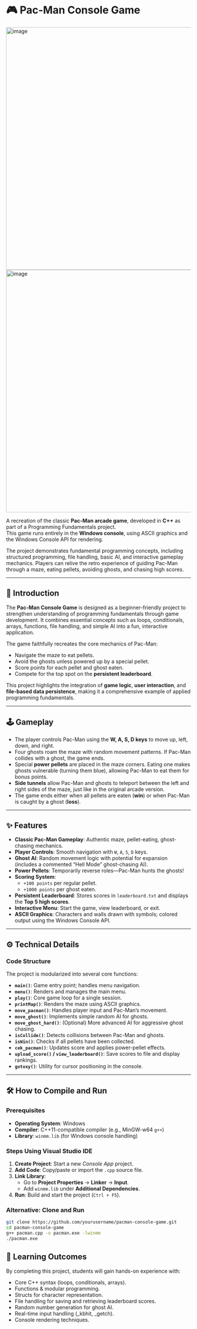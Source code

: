 # 🎮 Pac-Man Console Game  

<img width="1099" height="662" alt="image" src="https://github.com/user-attachments/assets/2ea55f4a-55da-4c00-a759-ba4a05768ca8" />
<img width="1099" height="662" alt="image" src="https://github.com/user-attachments/assets/f8e3c8cc-ca54-4696-b34f-18e45aa2ff2f" />


A recreation of the classic **Pac-Man arcade game**, developed in **C++** as part of a Programming Fundamentals project.  
This game runs entirely in the **Windows console**, using ASCII graphics and the Windows Console API for rendering.  

The project demonstrates fundamental programming concepts, including structured programming, file handling, basic AI, and interactive gameplay mechanics. Players can relive the retro experience of guiding Pac-Man through a maze, eating pellets, avoiding ghosts, and chasing high scores.  

---

## 📝 Introduction  

The **Pac-Man Console Game** is designed as a beginner-friendly project to strengthen understanding of programming fundamentals through game development. It combines essential concepts such as loops, conditionals, arrays, functions, file handling, and simple AI into a fun, interactive application.  

The game faithfully recreates the core mechanics of Pac-Man:  
- Navigate the maze to eat pellets.  
- Avoid the ghosts unless powered up by a special pellet.  
- Score points for each pellet and ghost eaten.  
- Compete for the top spot on the **persistent leaderboard**.  

This project highlights the integration of **game logic**, **user interaction**, and **file-based data persistence**, making it a comprehensive example of applied programming fundamentals.  

---

## 🕹️ Gameplay  

- The player controls Pac-Man using the **W, A, S, D keys** to move up, left, down, and right.  
- Four ghosts roam the maze with random movement patterns. If Pac-Man collides with a ghost, the game ends.  
- Special **power pellets** are placed in the maze corners. Eating one makes ghosts vulnerable (turning them blue), allowing Pac-Man to eat them for bonus points.  
- **Side tunnels** allow Pac-Man and ghosts to teleport between the left and right sides of the maze, just like in the original arcade version.  
- The game ends either when all pellets are eaten (**win**) or when Pac-Man is caught by a ghost (**loss**).  

---

## ✨ Features  

- **Classic Pac-Man Gameplay**: Authentic maze, pellet-eating, ghost-chasing mechanics.  
- **Player Controls**: Smooth navigation with `W`, `A`, `S`, `D` keys.  
- **Ghost AI**: Random movement logic with potential for expansion (includes a commented “Hell Mode” ghost-chasing AI).  
- **Power Pellets**: Temporarily reverse roles—Pac-Man hunts the ghosts!  
- **Scoring System**:  
  - `+100 points` per regular pellet.  
  - `+1000 points` per ghost eaten.  
- **Persistent Leaderboard**: Stores scores in `leaderboard.txt` and displays the **Top 5 high scores**.  
- **Interactive Menu**: Start the game, view leaderboard, or exit.  
- **ASCII Graphics**: Characters and walls drawn with symbols; colored output using the Windows Console API.  

---

## ⚙️ Technical Details  

### Code Structure  

The project is modularized into several core functions:  
- **`main()`**: Game entry point; handles menu navigation.  
- **`menu()`**: Renders and manages the main menu.  
- **`play()`**: Core game loop for a single session.  
- **`printMap()`**: Renders the maze using ASCII graphics.  
- **`move_pacman()`**: Handles player input and Pac-Man’s movement.  
- **`move_ghost()`**: Implements simple random AI for ghosts.  
- **`move_ghost_hard()`**: (Optional) More advanced AI for aggressive ghost chasing.  
- **`isCollide()`**: Detects collisions between Pac-Man and ghosts.  
- **`isWin()`**: Checks if all pellets have been collected.  
- **`cek_pacman()`**: Updates score and applies power-pellet effects.  
- **`upload_score()` / `view_leaderboard()`**: Save scores to file and display rankings.  
- **`gotoxy()`**: Utility for cursor positioning in the console.  

---

## 🛠️ How to Compile and Run  

### Prerequisites  
- **Operating System**: Windows  
- **Compiler**: C++11-compatible compiler (e.g., MinGW-w64 `g++`)  
- **Library**: `winmm.lib` (for Windows console handling)  

### Steps Using Visual Studio IDE  
1. **Create Project**: Start a new *Console App* project.  
2. **Add Code**: Copy/paste or import the `.cpp` source file.  
3. **Link Library**:  
   - Go to **Project Properties** → **Linker** → **Input**.  
   - Add `winmm.lib` under **Additional Dependencies**.  
4. **Run**: Build and start the project (`Ctrl + F5`).  

### Alternative: Clone and Run  
```bash
git clone https://github.com/yourusername/pacman-console-game.git
cd pacman-console-game
g++ pacman.cpp -o pacman.exe -lwinmm
./pacman.exe
```

## 🎯 Learning Outcomes

By completing this project, students will gain hands-on experience with:
- Core C++ syntax (loops, conditionals, arrays).
- Functions & modular programming.
- Structs for character representation.
- File handling for saving and retrieving leaderboard scores.
- Random number generation for ghost AI.
- Real-time input handling (_kbhit, _getch).
- Console rendering techniques.
